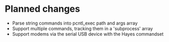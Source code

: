 # Planned changes

 * Parse string commands into pcntl_exec path and args array
 * Support multiple commands, tracking them in a 'subprocess' array
 * Support modems via the serial USB device with the Hayes commandset


